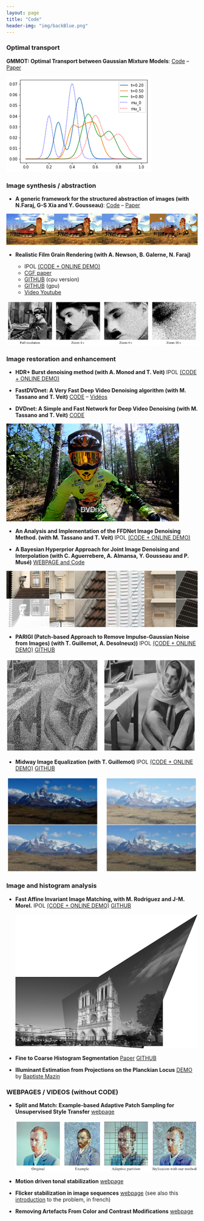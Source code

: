 ```yaml
---
layout: page
title: "Code"
header-img: "img/backBlue.png"
---
```


### Optimal transport  

**GMMOT:  Optimal Transport between Gaussian Mixture  Models**:  [Code](https://github.com/judelo/gmmot) – [Paper](https://hal.archives-ouvertes.fr/hal-02178204)

![](../img/code/gmmot.png)

### Image synthesis / abstraction 

* **A generic framework for the structured abstraction of images (with N.Faraj, G-S Xia and Y. Gousseau)**: [Code](https://github.com/nounsse/Image-Abstraction) – [Paper](https://hal.archives-ouvertes.fr/hal-01587259)

![](../img/code/abstract-1024x168.png)

* **Realistic Film Grain Rendering (with A. Newson, B. Galerne, N. Faraj)**

    * IPOL [(CODE + ONLINE DEMO)](http://www.ipol.im/pub/art/2017/192/)
    * [CGF paper](https://hal.archives-ouvertes.fr/hal-01520260)
    * [GITHUB](https://github.com/alasdairnewson/film_grain_rendering_ipol) (cpu version) 
    * [GITHUB](https://github.com/alasdairnewson/film_grain_rendering_gpu) (gpu) 
    * [Video Youtube](https://www.youtube.com/embed/Gj4p5cocebc)

![](../img/code/charlie-1024x237.png)


### Image restoration and enhancement

* **HDR+ Burst denoising method (with A. Monod and T. Veit)** IPOL [(CODE + ONLINE DEMO)](http://www.ipol.im/pub/art/2021/336/)

* **FastDVDnet: A Very Fast Deep Video Denoising algorithm (with M. Tassano and T. Veit)** [CODE](https://github.com/m-tassano/fastdvdnet) –  [Vidéos](https://www.dropbox.com/sh/m9mpz1m1b55x420/AAAt1wes43brv37BmBxw07jna?dl=0)

* **DVDnet: A Simple and Fast Network for Deep Video Denoising (with M. Tassano and T. Veit)** [CODE](https://github.com/m-tassano/dvdnet) 

![](../img/code/dvdnet.png)

* **An Analysis and Implementation of the FFDNet Image Denoising Method. (with M. Tassano and T. Veit)** IPOL [(CODE + ONLINE DEMO)](http://www.ipol.im/pub/art/2019/231/)

* **A Bayesian Hyperprior Approach for Joint Image Denoising and Interpolation (with C. Aguerrebere, A. Almansa, Y. Gousseau and P. Musé)** [WEBPAGE and Code](https://nounsse.github.io/HBE_project/index.html)

![](../img/code/hbe.png)

* **PARIGI (Patch-based Approach to Remove Impulse-Gaussian Noise from Images) (with T. Guillemot, A. Desolneux))** IPOL [(CODE + ONLINE DEMO)](http://www.ipol.im/pub/art/2016/161/) [GITHUB](https://github.com/tguillemot/parigi)
 
 ![](../img/code/barbara.png)

 * **Midway Image Equalization (with T. Guillemot)** IPOL [(CODE + ONLINE DEMO)](http://www.ipol.im/pub/art/2016/140/) [GITHUB](https://github.com/tguillemot/midway_equalization)

  ![](../img/code/midway.png)

### Image and histogram analysis 

* **Fast Affine Invariant Image Matching, with M. Rodriguez and J-M. Morel.**  IPOL [(CODE + ONLINE DEMO)](http://www.ipol.im/pub/art/2018/225/) [GITHUB](https://github.com/rdguez-mariano/imas_analytics)

  ![](../img/code/notredame_panorama.png)

* **Fine to Coarse Histogram Segmentation** [Paper](http://www.math-info.univ-paris5.fr/~jdelon/Pdf/2007_Histogram_Segmentation_IEEETIP.pdf) [GITHUB](https://github.com/judelo/2007-TIP-HistogramSegmentation)

* **Illuminant Estimation from Projections on the Planckian Locus**  [DEMO](https://etsitpab.github.io/JSM/examples/ppl/ppl.html) by [Baptiste Mazin](https://mazin.wp.imt.fr/) 

### WEBPAGES / VIDEOS (without CODE)

* **Split and Match: Example-based Adaptive Patch Sampling for Unsupervised Style Transfer** [webpage](http://oriel.github.io/style_transfer.html)

  ![](../img/code/style_transfer.png)

* **Motion driven tonal stabilization** [webpage](http://oriel.github.io/tonal_stabilization.html)

* **Flicker stabilization in image sequences** [webpage](https://helios2.mi.parisdescartes.fr/~jdelon/demos/Flicker_stabilization/) (see also this [introduction](http://images.math.cnrs.fr/Papillonnage-et-mathematiques-des.html) to the problem, in french)

* **Removing Artefacts From Color and Contrast Modifications** [webpage](http://w3.mi.parisdescartes.fr/~jdelon/demos/artefact_removal_html/)


